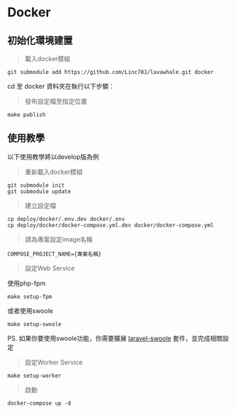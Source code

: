 # Docker

## 初始化環境建置

  > 載入docker模組
  
  ```
  git submodule add https://github.com/Linc70J/lavawhale.git docker
  ```
  
  cd 至 docker 資料夾在執行以下步驟：
  
  > 發布設定檔至指定位置
  
  ```
  make publish
  ```
  
## 使用教學

  以下使用教學將以develop版為例
  
  > 重新載入docker模組
  
  ```
  git submodule init
  git submodule update
  ```
  
  > 建立設定檔
  
  ```
  cp deploy/docker/.env.dev docker/.env
  cp deploy/docker/docker-compose.yml.dev docker/docker-compose.yml
  ```
  
  > 請為專案設定image名稱
  
  ```
  COMPOSE_PROJECT_NAME={專案名稱}
  ```
  
  > 設定Web Service
  
  使用php-fpm

  ```
  make setup-fpm
  ```
  
  或者使用swoole
  
  ```
  make setup-swoole
  ```
  
  PS. 如果你要使用swoole功能，你需要擴展 [laravel-swoole](https://github.com/swooletw/laravel-swoole) 套件，並完成相關設定

  > 設定Worker Service

  ```
  make setup-worker
  ```
    
  > 啟動
  
  ```
  docker-compose up -d
  ```